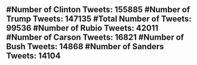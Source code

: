 #Number of Clinton Tweets: 155885
#Number of Trump Tweets: 147135
#Total Number of Tweets: 99536 
#Number of Rubio Tweets: 42011
#Number of Carson Tweets: 16821
#Number of Bush Tweets: 14868
#Number of Sanders Tweets: 14104
---
